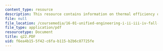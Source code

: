```yaml
---
content_type: resource
description: This resource contains information on thermal efficiency of a turbojet.
file: null
file_location: /coursemedia/16-01-unified-engineering-i-ii-iii-iv-fall-2005-spring-2006/f6ea4b155f42c6fab115b2b6c87725fe_q22.PDF
file_type: application/pdf
resourcetype: Document
title: q22.PDF
uid: f6ea4b15-5f42-c6fa-b115-b2b6c87725fe
---
```

